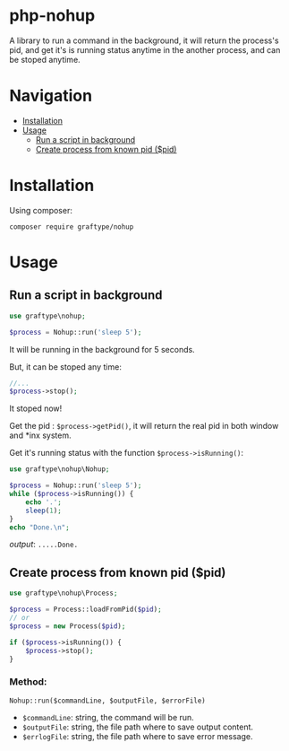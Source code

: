 # php-nohup

A library to run a command in the background, it will return the process's pid, and get it's is running status anytime in the another process, and can be stoped anytime. 

# Navigation

- [Installation](#installation)
- [Usage](#usage)
  - [Run a script in background](#run-a-script-in-background)
  - [Create process from known pid ($pid)](#create-process-from-known-pid-pid)

# Installation

Using composer:  

```console
composer require graftype/nohup
```

# Usage

## Run a script in background

```php
use graftype\nohup;

$process = Nohup::run('sleep 5');
```

It will be running in the background for 5 seconds. 

But, it can be stoped any time:

```php
//...
$process->stop();
```
It stoped now!

Get the pid : `$process->getPid()`, it will return the real pid in both window and *inx system.

Get it's running status with the function `$process->isRunning()`:

```php
use graftype\nohup\Nohup;

$process = Nohup::run('sleep 5');
while ($process->isRunning()) {
    echo '.';
    sleep(1);
}
echo "Done.\n";

```
*output*: `.....Done.`   

## Create process from known pid ($pid)

```php
use graftype\nohup\Process;

$process = Process::loadFromPid($pid);  
// or
$process = new Process($pid); 

if ($process->isRunning()) {
    $process->stop();
}
```

### Method:
`Nohup::run($commandLine, $outputFile, $errorFile)`  
- `$commandLine`: string, the command will be run.  
- `$outputFile`: string, the file path where to save output content.  
- `$errlogFile`: string, the file path where to save error message.  
